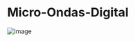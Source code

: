 # Micro-Ondas-Digital

![image](https://github.com/FeCanuto/Micro-Ondas-Digital/assets/38158565/8d7e6437-39b1-45a3-97dc-87ce77bdf932)
